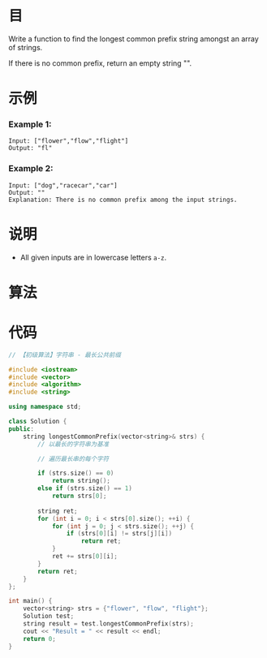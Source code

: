 # 目

Write a function to find the longest common prefix string amongst an array of strings.

If there is no common prefix, return an empty string "".



# 示例

### Example 1:

```
Input: ["flower","flow","flight"]
Output: "fl"
```



### Example 2:

```
Input: ["dog","racecar","car"]
Output: ""
Explanation: There is no common prefix among the input strings.
```



# 说明

- All given inputs are in lowercase letters `a-z`.



# 算法



# 代码

```c++
// 【初级算法】字符串 - 最长公共前缀

#include <iostream>
#include <vector>
#include <algorithm>
#include <string>

using namespace std;

class Solution {
public:
    string longestCommonPrefix(vector<string>& strs) {
        // 以最长的字符串为基准

        // 遍历最长串的每个字符

        if (strs.size() == 0)
            return string();
        else if (strs.size() == 1)
            return strs[0];
        
        string ret;
        for (int i = 0; i < strs[0].size(); ++i) {
            for (int j = 0; j < strs.size(); ++j) {
                if (strs[0][i] != strs[j][i])
                    return ret;
            }
            ret += strs[0][i];
        }
        return ret;
    }
};

int main() {
    vector<string> strs = {"flower", "flow", "flight"};
    Solution test;
    string result = test.longestCommonPrefix(strs);
    cout << "Result = " << result << endl;
    return 0;
}
```

